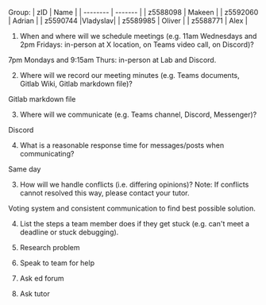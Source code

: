 Group:
| zID      | Name    |
| -------- | ------- |
| z5588098 | Makeen  |
| z5592060 | Adrian  |
| z5590744 |Vladyslav|
| z5589985 | Oliver  |
| z5588771 |  Alex   |

1. When and where will we schedule meetings (e.g. 11am Wednesdays and 2pm Fridays: in-person at X location, on Teams video call, on Discord)?

7pm Mondays and 9:15am Thurs: in-person at Lab and Discord.

2. Where will we record our meeting minutes (e.g. Teams documents, Gitlab Wiki, Gitlab markdown file)?

Gitlab markdown file

3. Where will we communicate (e.g. Teams channel, Discord, Messenger)?

Discord

4. What is a reasonable response time for messages/posts when communicating?

Same day

3. How will we handle conflicts (i.e. differing opinions)? Note: If conflicts cannot resolved this way, please contact your tutor.

Voting system and consistent communication to find best possible solution.

4. List the steps a team member does if they get stuck (e.g. can't meet a deadline or stuck debugging).

1. Research problem
2. Speak to team for help
3. Ask ed forum
4. Ask tutor
